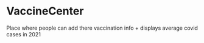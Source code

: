 # VaccineCenter
Place where people can add there vaccination info + displays average covid cases in 2021
